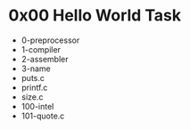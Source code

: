 # 0x00 Hello World Task

* 0-preprocessor
* 1-compiler
* 2-assembler
* 3-name
* puts.c
* printf.c
* size.c 
* 100-intel
* 101-quote.c

